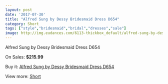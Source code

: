 ```yaml
---
layout: post
date: '2017-07-30'
title: "Alfred Sung by Dessy Bridesmaid Dress D654"
category: Short
tags: ["style","bridesmaid","bridal","dresses","sale"]
image: http://img.eudances.com/6113-thickbox_default/alfred-sung-by-dessy-bridesmaid-dress-d654.jpg
---
```

Alfred Sung by Dessy Bridesmaid Dress D654

On Sales: **$215.99**
<a href="https://www.eudances.com/en/short/2181-alfred-sung-by-dessy-bridesmaid-dress-d654.html"><amp-img layout="responsive" width="600" height="600" src="//img.eudances.com/6113-thickbox_default/alfred-sung-by-dessy-bridesmaid-dress-d654.jpg" alt="Alfred Sung by Dessy Bridesmaid Dress D654 0" /></a>
<a href="https://www.eudances.com/en/short/2181-alfred-sung-by-dessy-bridesmaid-dress-d654.html"><amp-img layout="responsive" width="600" height="600" src="//img.eudances.com/6114-thickbox_default/alfred-sung-by-dessy-bridesmaid-dress-d654.jpg" alt="Alfred Sung by Dessy Bridesmaid Dress D654 1" /></a>

Buy it: [Alfred Sung by Dessy Bridesmaid Dress D654](https://www.eudances.com/en/short/2181-alfred-sung-by-dessy-bridesmaid-dress-d654.html "Alfred Sung by Dessy Bridesmaid Dress D654")

View more: [Short](https://www.eudances.com/en/25-short "Short")